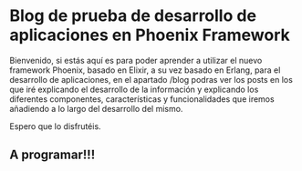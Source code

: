# Blog de prueba de desarrollo de aplicaciones en Phoenix Framework

Bienvenido, si estás aquí es para poder aprender a utilizar el nuevo
framework Phoenix, basado en Elixir, a su vez basado en Erlang, para
el desarrollo de aplicaciones, en el apartado /blog podras ver los 
posts en los que iré explicando el desarrollo de la información y 
explicando los diferentes componentes, características y funcionalidades
que iremos añadiendo a lo largo del desarrollo del mismo.

Espero que lo disfrutéis.

## A programar!!!
